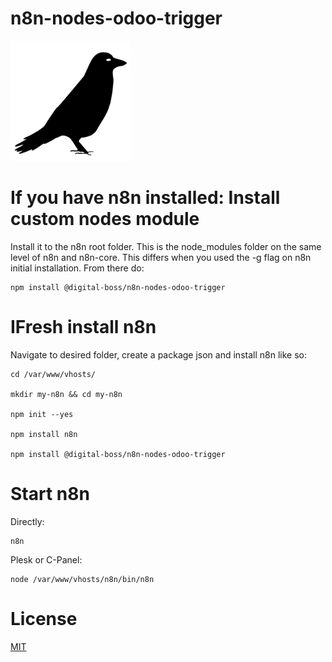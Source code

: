 # n8n-nodes-odoo-trigger

![n8n.io - Workflow Automation](https://raw.githubusercontent.com/n8n-io/n8n/master/assets/n8n-logo.png)

# If you have n8n installed: Install custom nodes module

Install it to the n8n root folder. This is the node_modules folder on the same level of n8n and n8n-core. This differs when you used the -g flag on n8n initial installation. From there do:

```
npm install @digital-boss/n8n-nodes-odoo-trigger
```

# IFresh install n8n

Navigate to desired folder, create a package json and install n8n like so:

```
cd /var/www/vhosts/

mkdir my-n8n && cd my-n8n

npm init --yes

npm install n8n

npm install @digital-boss/n8n-nodes-odoo-trigger
```

# Start n8n

Directly:

```
n8n
```

Plesk or C-Panel:

```
node /var/www/vhosts/n8n/bin/n8n
```

[comment]: <> (# Latest functionality)

[comment]: <> (# Contribution)

[comment]: <> (To make this node even better, please let us know, [how you use it]&#40;mailto:info@digital-north-consulting.com&#41;. Commits are always welcome. )

[comment]: <> (# Issues)

[comment]: <> (If you have any issues, please [let us know on GitHub]&#40;https://github.com/digital-boss/n8n-nodes-odoo-trigger/issues&#41;.)

[comment]: <> (# About)

[comment]: <> (Special thanks to [N8n nodemation]&#40;https://n8n.io&#41; workflow automation by Jan Oberhauser.)

[comment]: <> (Nodes by [digital-north-consulting.com]&#40;https://digital-north-consulting.com&#41;. For productive use and consulting on this, [contact us please]&#40;mailto:info@digital-north-consulting.com&#41;.)

[comment]: <> (This node was updated with ❤️ by Valentina Lilova [valentina98]&#40;https://github.com/valentina98&#41;)


# License

[MIT](https://github.com/n8n-io/n8n-nodes-starter/blob/master/LICENSE.md)
